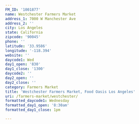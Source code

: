 ```yaml
---
FM_ID: '1001877'
name: Westchester Farmers Market
address_1: 7000 W Manchester Ave
address_2: ''
city: Los Angeles
state: California
zipcode: '90045'
phone: ''
latitude: '33.9586'
longitude: '-118.394'
website: ''
daycode1: Wed
day1_open: '830'
day1_close: '1300'
daycode2: ''
day2_open: ''
day2_close: ''
category: Farmers Market
title: 'Westchester Farmers Market, Food Oasis Los Angeles'
uri: /farmers-market/westchester/
formatted_daycode1: Wednesday
formatted_day1_open: '8:30am'
formatted_day1_close: 1pm

---
```

